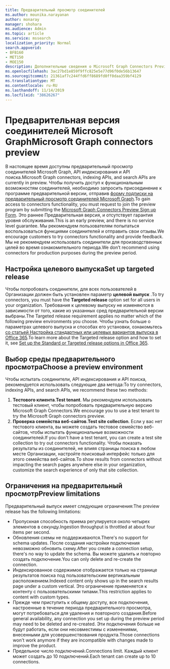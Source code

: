 ```yaml
---
title: Предварительный просмотр соединителей
ms.author: mounika.narayanan
author: monaray
manager: shohara
ms.audience: Admin
ms.topic: article
ms.service: mssearch
localization_priority: Normal
search.appverid:
- BFB160
- MET150
- MOE150
description: Дополнительные сведения о Microsoft Graph Connectors Preview for Microsoft Search.
ms.openlocfilehash: 3ac27bd1e859f9ffc825e5e77d96f0de56b13647
ms.sourcegitcommit: 21361af7c244ffd6ff8689fd0ff0daa359bf4129
ms.translationtype: MT
ms.contentlocale: ru-RU
ms.lasthandoff: 11/14/2019
ms.locfileid: "38626267"
---
```

# <a name="microsoft-graph-connectors-preview"></a><span data-ttu-id="904be-103">Предварительная версия соединителей Microsoft Graph</span><span class="sxs-lookup"><span data-stu-id="904be-103">Microsoft Graph connectors preview</span></span>

<span data-ttu-id="904be-104">В настоящее время доступны предварительный просмотр соединителей Microsoft Graph, API индексирования и API поиска.</span><span class="sxs-lookup"><span data-stu-id="904be-104">Microsoft Graph connectors, indexing APIs, and search APIs are currently in preview.</span></span> <span data-ttu-id="904be-105">Чтобы получить доступ к функциональным возможностям соединителей, необходимо запросить присоединение к программе предварительной версии, отправив <a href="https://forms.office.com/Pages/ResponsePage.aspx?id=v4j5cvGGr0GRqy180BHbRxWYgu82J_RFnMMATAS6_chUNVYwNU1CMDNZUDBSSDZKWVo2RDJDRjRLQi4u" target="_blank">форму подписки на предварительный просмотр соединителей Microsoft Graph</a>.</span><span class="sxs-lookup"><span data-stu-id="904be-105">To gain access to connectors functionality, you must request to join the preview program by submitting the <a href="https://forms.office.com/Pages/ResponsePage.aspx?id=v4j5cvGGr0GRqy180BHbRxWYgu82J_RFnMMATAS6_chUNVYwNU1CMDNZUDBSSDZKWVo2RDJDRjRLQi4u" target="_blank">Microsoft Graph Connectors Preview Sign up Form</a>.</span></span> <span data-ttu-id="904be-106">Это раннее Предварительная версия, и отсутствует гарантия уровня обслуживания.</span><span class="sxs-lookup"><span data-stu-id="904be-106">This is an early preview, and there is no service level guarantee.</span></span> <span data-ttu-id="904be-107">Мы рекомендуем пользователям попытаться воспользоваться функциями соединителей и отправить свои отзывы.</span><span class="sxs-lookup"><span data-stu-id="904be-107">We encourage customers to try connectors functionality and provide feedback.</span></span> <span data-ttu-id="904be-108">Мы не рекомендуем использовать соединители для производственных целей во время ознакомительного периода.</span><span class="sxs-lookup"><span data-stu-id="904be-108">We don’t recommend using connectors for production purposes during the preview period.</span></span>

## <a name="set-up-targeted-release"></a><span data-ttu-id="904be-109">Настройка целевого выпуска</span><span class="sxs-lookup"><span data-stu-id="904be-109">Set up targeted release</span></span>
<span data-ttu-id="904be-110">Чтобы попробовать соединители, для всех пользователей в Организации должен быть установлен параметр **целевой выпуск** .</span><span class="sxs-lookup"><span data-stu-id="904be-110">To try connectors, you must have the **Targeted release** option set for all users in your organization.</span></span> <span data-ttu-id="904be-111">Требования к целевому выпуску не изменяются в зависимости от того, какие из указанных сред предварительной версии выбраны.</span><span class="sxs-lookup"><span data-stu-id="904be-111">The Targeted release requirement applies no matter which of the following preview environments you choose.</span></span>
<span data-ttu-id="904be-112">Чтобы узнать больше о параметрах целевого выпуска и способах его установки, ознакомьтесь <a href="https://docs.microsoft.com/office365/admin/manage/release-options-in-office-365?view=o365-worldwide" target="_blank">со статьей Настройка стандартных или целевых вариантов выпуска в Office 365</a>.</span><span class="sxs-lookup"><span data-stu-id="904be-112">To learn more about the Targeted release option and how to set it, see <a href="https://docs.microsoft.com/office365/admin/manage/release-options-in-office-365?view=o365-worldwide" target="_blank">Set up the Standard or Targeted release options in Office 365</a>.</span></span>

## <a name="choose-a-preview-environment"></a><span data-ttu-id="904be-113">Выбор среды предварительного просмотра</span><span class="sxs-lookup"><span data-stu-id="904be-113">Choose a preview environment</span></span> 
<span data-ttu-id="904be-114">Чтобы испытать соединители, API индексирования и API поиска, рекомендуется использовать следующие два метода:</span><span class="sxs-lookup"><span data-stu-id="904be-114">To try connectors, indexing APIs, and search APIs, we recommend these two methods:</span></span>
1. <span data-ttu-id="904be-115">**Тестового клиента**.</span><span class="sxs-lookup"><span data-stu-id="904be-115">**Test tenant**.</span></span>  <span data-ttu-id="904be-116">Мы рекомендуем использовать тестовый клиент, чтобы попробовать предварительную версию Microsoft Graph Connectors.</span><span class="sxs-lookup"><span data-stu-id="904be-116">We encourage you to use a test tenant to try the Microsoft Graph connectors preview.</span></span>
2. <span data-ttu-id="904be-117">**Проверка семейства веб-сайтов**.</span><span class="sxs-lookup"><span data-stu-id="904be-117">**Test site collection**.</span></span> <span data-ttu-id="904be-118">Если у вас нет тестового клиента, вы можете создать тестовое семейство веб-сайтов, чтобы испытать функциональные возможности соединителей.</span><span class="sxs-lookup"><span data-stu-id="904be-118">If you don't have a test tenant, you can create a test site collection to try out connectors functionality.</span></span> <span data-ttu-id="904be-119">Чтобы показать результаты из соединителей, не влияя страницы поиска в любом месте Организации, настройте поисковый интерфейс только для этого семейства веб-сайтов.</span><span class="sxs-lookup"><span data-stu-id="904be-119">To show results from connectors without impacting the search pages anywhere else in your organization, customize the search experience of only that site collection.</span></span>

## <a name="preview-limitations"></a><span data-ttu-id="904be-120">Ограничения на предварительный просмотр</span><span class="sxs-lookup"><span data-stu-id="904be-120">Preview limitations</span></span>
<span data-ttu-id="904be-121">Предварительный выпуск имеет следующие ограничения:</span><span class="sxs-lookup"><span data-stu-id="904be-121">The preview release has the following limitations:</span></span>
* <span data-ttu-id="904be-122">Пропускная способность приема регулируется около четырех элементов в секунду.</span><span class="sxs-lookup"><span data-stu-id="904be-122">Ingestion throughput is throttled at about four items per second.</span></span>
* <span data-ttu-id="904be-123">Обновления схемы не поддерживаются.</span><span class="sxs-lookup"><span data-stu-id="904be-123">There's no support for schema updates.</span></span> <span data-ttu-id="904be-124">После создания настройки подключения невозможно обновить схему.</span><span class="sxs-lookup"><span data-stu-id="904be-124">After you create a connection setup, there's no way to update the schema.</span></span> <span data-ttu-id="904be-125">Вы можете удалить и повторно создать подключение.</span><span class="sxs-lookup"><span data-stu-id="904be-125">You can only delete and re-create the connection.</span></span>
* <span data-ttu-id="904be-126">Индексированное содержимое отображается только на странице результатов поиска под пользовательским вертикальным расположением.</span><span class="sxs-lookup"><span data-stu-id="904be-126">Indexed content only shows up in the search results page under a custom vertical.</span></span> <span data-ttu-id="904be-127">Это ограничение применяется к контенту с пользовательскими типами.</span><span class="sxs-lookup"><span data-stu-id="904be-127">This restriction applies to content with custom types.</span></span>
* <span data-ttu-id="904be-128">Прежде чем приступить к общему доступу, все подключения, настроенные в течение периода предварительного просмотра, могут потребоваться для удаления и повторного создания.</span><span class="sxs-lookup"><span data-stu-id="904be-128">Before general availability, any connection you set up during the preview period may need to be deleted and re-created.</span></span> <span data-ttu-id="904be-129">Эти подключения больше не будут работать, если они несовместимы с изменениями, внесенными для усовершенствования продукта.</span><span class="sxs-lookup"><span data-stu-id="904be-129">Those connections won't work anymore if they are incompatible with changes made to improve the product.</span></span>
* <span data-ttu-id="904be-130">Предельное число подключений.</span><span class="sxs-lookup"><span data-stu-id="904be-130">Connections limit.</span></span> <span data-ttu-id="904be-131">Каждый клиент может создать до 10 подключений.</span><span class="sxs-lookup"><span data-stu-id="904be-131">Each tenant can create up to 10 connections.</span></span>
